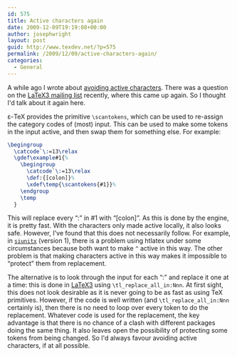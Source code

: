 ```yaml
---
id: 575
title: Active characters again
date: 2009-12-09T19:19:08+00:00
author: josephwright
layout: post
guid: http://www.texdev.net/?p=575
permalink: /2009/12/09/active-characters-again/
categories:
  - General
---
```

A while ago I wrote about [avoiding active characters](/2009/07/04/avoiding-active-characters/). There was a question on the [LaTeX3 mailing list](http://listserv.uni-heidelberg.de/cgi-bin/wa?A0=latex-l) recently, where this came up again. So I thought I'd talk about it again here.

ε-TeX provides the primitive `\scantokens`, which can be used to re-assign the category codes of (most) input. This can be used to make some tokens in the input active, and then swap them for something else. For example:

<!-- {% raw %} -->
```latex
\begingroup
  \catcode`\:=13\relax
  \gdef\example#1{%
    \begingroup
      \catcode`\:=13\relax
      \def:{[colon]}%
      \xdef\temp{\scantokens{#1}}%
    \endgroup
    \temp
  }
```
<!-- {% endraw %} -->

This will replace every “:” in #1 with “[colon]”. As this is done by the engine, it is pretty fast. With the characters only made active locally, it also looks safe. However, I've found that this does not necessarily follow. For example, in [`siunitx`](https://ctan.org/pkg/siunitx) (version 1), there is a problem using htlatex under some circumstances because both want to make `^` active in this way. The other problem is that making characters active in this way makes it impossible to “protect” them from replacement.

The alternative is to look through the input for each “:” and replace it one at a time: this is done in [LaTeX3](http://www.latex-project.org/latex3.html) using `\tl_replace_all_in:Nnn`. At first sight, this does not look desirable as it is never going to be as fast as using TeX primitives. However, if the code is well written (and `\tl_replace_all_in:Nnn` certainly is), then there is no need to loop over every token to do the replacement. Whatever code is used for the replacement, the key advantage is that there is no chance of a clash with different packages doing the same thing. It also leaves open the possibility of protecting some tokens from being changed. So I'd always favour avoiding active characters, if at all possible.
